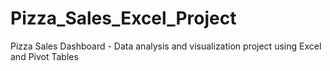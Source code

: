 # Pizza_Sales_Excel_Project
Pizza Sales Dashboard - Data analysis and visualization project using Excel and Pivot Tables
